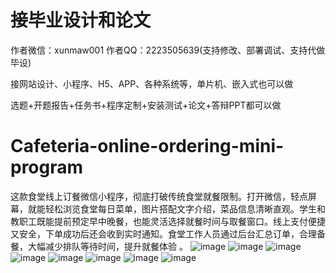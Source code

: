 # 接毕业设计和论文
作者微信：xunmaw001  作者QQ：2223505639(支持修改、部署调试、支持代做毕设)

接网站设计、小程序、H5、APP、各种系统等，单片机、嵌入式也可以做

选题+开题报告+任务书+程序定制+安装测试+论文+答辩PPT都可以做
# Cafeteria-online-ordering-mini-program
这款食堂线上订餐微信小程序，彻底打破传统食堂就餐限制。打开微信，轻点屏幕，就能轻松浏览食堂每日菜单，图片搭配文字介绍，菜品信息清晰直观。学生和教职工既能提前预定早中晚餐，也能灵活选择就餐时间与取餐窗口。线上支付便捷又安全，下单成功后还会收到实时通知。食堂工作人员通过后台汇总订单，合理备餐，大幅减少排队等待时间，提升就餐体验 。
![image](https://github.com/user-attachments/assets/1716cf81-9457-4128-a471-7c67d1b867b7)
![image](https://github.com/user-attachments/assets/84bd22cc-5ad1-4c5f-8e2e-2bd93d8c7482)
![image](https://github.com/user-attachments/assets/e1670d76-344a-48a7-9411-b4e924e21137)
![image](https://github.com/user-attachments/assets/08e68fcb-cc89-4b3a-a4ea-75399c7ab150)
![image](https://github.com/user-attachments/assets/2f6c4a1b-6b5e-4aea-be56-53ea71ebef6c)
![image](https://github.com/user-attachments/assets/3092a810-4029-4c0b-b561-dd7564a858d2)
![image](https://github.com/user-attachments/assets/50e75888-2320-41db-9ad1-26d6235722f8)
![image](https://github.com/user-attachments/assets/1f117754-9aa2-43dd-b527-039a788c5029)
